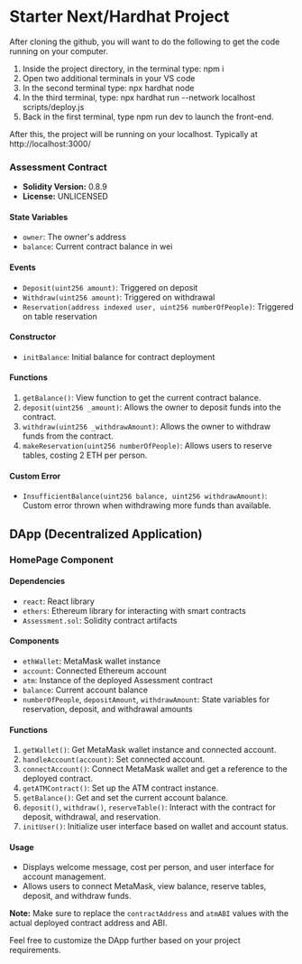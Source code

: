 # Starter Next/Hardhat Project

After cloning the github, you will want to do the following to get the code running on your computer.

1. Inside the project directory, in the terminal type: npm i
2. Open two additional terminals in your VS code
3. In the second terminal type: npx hardhat node
4. In the third terminal, type: npx hardhat run --network localhost scripts/deploy.js
5. Back in the first terminal, type npm run dev to launch the front-end.

After this, the project will be running on your localhost. 
Typically at http://localhost:3000/

### Assessment Contract

- **Solidity Version:** 0.8.9
- **License:** UNLICENSED

#### State Variables
- `owner`: The owner's address
- `balance`: Current contract balance in wei

#### Events
- `Deposit(uint256 amount)`: Triggered on deposit
- `Withdraw(uint256 amount)`: Triggered on withdrawal
- `Reservation(address indexed user, uint256 numberOfPeople)`: Triggered on table reservation

#### Constructor
- `initBalance`: Initial balance for contract deployment

#### Functions
1. `getBalance()`: View function to get the current contract balance.
2. `deposit(uint256 _amount)`: Allows the owner to deposit funds into the contract.
3. `withdraw(uint256 _withdrawAmount)`: Allows the owner to withdraw funds from the contract.
4. `makeReservation(uint256 numberOfPeople)`: Allows users to reserve tables, costing 2 ETH per person.

#### Custom Error
- `InsufficientBalance(uint256 balance, uint256 withdrawAmount)`: Custom error thrown when withdrawing more funds than available.

## DApp (Decentralized Application)

### HomePage Component

#### Dependencies
- `react`: React library
- `ethers`: Ethereum library for interacting with smart contracts
- `Assessment.sol`: Solidity contract artifacts

#### Components
- `ethWallet`: MetaMask wallet instance
- `account`: Connected Ethereum account
- `atm`: Instance of the deployed Assessment contract
- `balance`: Current account balance
- `numberOfPeople`, `depositAmount`, `withdrawAmount`: State variables for reservation, deposit, and withdrawal amounts

#### Functions
1. `getWallet()`: Get MetaMask wallet instance and connected account.
2. `handleAccount(account)`: Set connected account.
3. `connectAccount()`: Connect MetaMask wallet and get a reference to the deployed contract.
4. `getATMContract()`: Set up the ATM contract instance.
5. `getBalance()`: Get and set the current account balance.
6. `deposit()`, `withdraw()`, `reserveTable()`: Interact with the contract for deposit, withdrawal, and reservation.
7. `initUser()`: Initialize user interface based on wallet and account status.

#### Usage
- Displays welcome message, cost per person, and user interface for account management.
- Allows users to connect MetaMask, view balance, reserve tables, deposit, and withdraw funds.

**Note:** Make sure to replace the `contractAddress` and `atmABI` values with the actual deployed contract address and ABI.

Feel free to customize the DApp further based on your project requirements.
